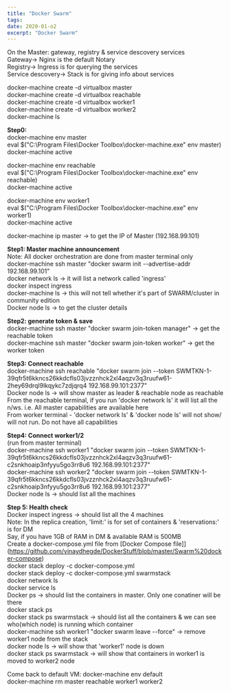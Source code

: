 ```yaml
---
title: "Docker Swarm"
tags:
date: 2020-01-o2
excerpt: "Docker Swarm"
---
```

On the Master: gateway, registry & service descovery services  
Gateway-> Nginx is the default Notary  
Registry-> Ingress  is for querying the services  
Service descovery-> Stack is for giving info about services  

docker-machine create -d virtualbox master  
docker-machine create -d virtualbox reachable  
docker-machine create -d virtualbox worker1  
docker-machine create -d virtualbox worker2  
docker-machine ls  

**Step0:**  
docker-machine env master  
eval $("C:\Program Files\Docker Toolbox\docker-machine.exe" env master)  
docker-machine active  

docker-machine env reachable  
eval $("C:\Program Files\Docker Toolbox\docker-machine.exe" env reachable)  
docker-machine active  

docker-machine env worker1  
eval $("C:\Program Files\Docker Toolbox\docker-machine.exe" env worker1)  
docker-machine active  

docker-machine ip master -> to get the IP of Master (192.168.99.101)  

**Step1: Master machine announcement**    
Note: All docker orchestration are done from master terminal only  
docker-machine ssh master "docker swarm init --advertise-addr 192.168.99.101"   
docker network ls -> it will list a network called 'ingress'  
docker inspect ingress  
docker-machine ls -> this will not tell whether it's part of SWARM/cluster in community edition  
Docker node ls -> to get the cluster details  

**Step2: generate token & save**    
docker-machine ssh master "docker swarm join-token manager" -> get the reachable token  
docker-machine ssh master "docker swarm join-token worker" -> get the worker token  

**Step3: Connect reachable**  
docker-machine ssh reachable "docker swarm join --token  SWMTKN-1-39qfr5t6kkncs26kkdcfls03jvzznhck2xl4aqzv3q3ruufw61-2hey69drql9lkqykc7zdjqrq4 192.168.99.101:2377"  
Docker node ls -> will show master as leader & reachable node as reachable  
From the reachable terminal, if you run 'docker network ls' it will list all the n/ws. i.e. All master capabilities are available here  
From worker terminal - 'docker network ls' & 'docker node ls' will not show/ will not run. Do not have all capabilities  

**Step4: Connect worker1/2**   
(run from master terminal)  
docker-machine ssh worker1 "docker swarm join --token SWMTKN-1-39qfr5t6kkncs26kkdcfls03jvzznhck2xl4aqzv3q3ruufw61-c2snkhoaip3nfyyu5go3rr8u6 192.168.99.101:2377"  
docker-machine ssh worker2 "docker swarm join --token SWMTKN-1-39qfr5t6kkncs26kkdcfls03jvzznhck2xl4aqzv3q3ruufw61-c2snkhoaip3nfyyu5go3rr8u6 192.168.99.101:2377"  
Docker node ls -> should list all the machines  

**Step 5: Health check**    
Docker inspect ingress -> should list all the 4 machines  
Note: In the replica creation, 'limit:' is for set of containers & 'reservations:' is for DM  
Say, if you have 1GB of RAM in DM & available RAM is 500MB  
Create a docker-compose.yml file from [Docker Compose file]](https://github.com/vinaydhegde/DockerStuff/blob/master/Swarm%20docker-compose)    
docker stack deploy -c docker-compose.yml <name of stack>  
docker stack deploy -c docker-compose.yml swarmstack  
docker network ls  
docker service ls  
Docker ps -> should list the containers in master. Only one conatiner will be there  
docker stack ps <name of stack>  
docker stack ps swarmstack -> should list all the containers & we can see who(which node) is running which container  
docker-machine ssh worker1 "docker swarm leave --force" -> remove worker1 node from the stack  
docker node ls -> will show that 'worker1' node is down  
docker stack ps swarmstack -> will show that containers in worker1 is moved to worker2 node  


Come back to default VM: docker-machine env default  
docker-machine rm master reachable worker1 worker2  

